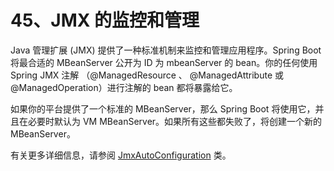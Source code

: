 # 45、JMX 的监控和管理

Java 管理扩展 (JMX) 提供了一种标准机制来监控和管理应用程序。Spring Boot 将最合适的 MBeanServer 公开为 ID 为 mbeanServer 的 bean。你的任何使用 Spring JMX 注解 （@ManagedResource 、 @ManagedAttribute 或 @ManagedOperation）进行注解的 bean 都将暴露给它。

如果你的平台提供了一个标准的 MBeanServer，那么 Spring Boot 将使用它，并且在必要时默认为 VM MBeanServer。如果所有这些都失败了，将创建一个新的 MBeanServer。

有关更多详细信息，请参阅 [JmxAutoConfiguration](https://github.com/spring-projects/spring-boot/tree/v2.1.6.RELEASE/spring-boot-project/spring-boot-autoconfigure/src/main/java/org/springframework/boot/autoconfigure/jmx/JmxAutoConfiguration.java) 类。
